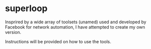 # superloop
Insprired by a wide array of toolsets (unamed) used and developed by Facebook for network automation, I have attempted to create my own version.

Instructions will be provided on how to use the tools.
